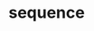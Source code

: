 # sequence

<!-- TODO-START
TODO: Fill short description here.

## Type signature

TODO: Fill type signature down below.

```
any ⇒ any
```

## Examples

TODO: List at least one example down below.

```javascript
sequence(); // ⇒ TODO
```

## Questions

TODO: List questions that may this function answers.
TODO-END -->
